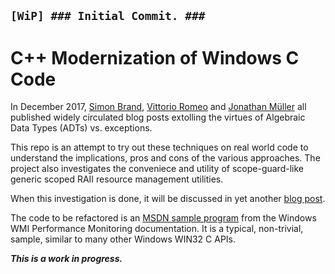 ## `[WiP] ### Initial Commit. ###`

# C++ Modernization of Windows C Code

In December 2017, [Simon Brand](https://blog.tartanllama.xyz/optional-expected/), [Vittorio Romeo](https://vittorioromeo.info/index/blog/adts_over_exceptions.html) and [Jonathan Müller](http://foonathan.net/blog/2017/12/04/exceptions-vs-expected.html) all published widely circulated blog posts extolling the virtues of Algebraic Data Types (ADTs) vs. exceptions. 

This repo is an attempt to try out these techniques on real world code to understand the implications, pros and cons of the various approaches. The project also investigates the conveniece and utility of scope-guard-like generic scoped RAII resource management utilities.   

When this investigation is done, it will be discussed in yet another [blog post](http://videocortex.io/#blog). 

The code to be refactored is an [MSDN sample program](https://msdn.microsoft.com/en-us/library/aa384724(v=vs.85).aspx) from the Windows WMI Performance Monitoring documentation. It is a typical, non-trivial, sample, similar to many other Windows WIN32 C APIs. 


***This is a work in progress.***
